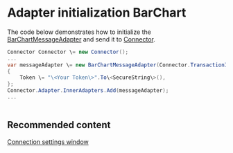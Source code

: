 # Adapter initialization BarChart

The code below demonstrates how to initialize the [BarChartMessageAdapter](../api/StockSharp.BarChart.BarChartMessageAdapter.html) and send it to [Connector](../api/StockSharp.Algo.Connector.html).

```cs
Connector Connector \= new Connector();				
...				
var messageAdapter \= new BarChartMessageAdapter(Connector.TransactionIdGenerator)
{
    Token \= "\<Your Token\>".To\<SecureString\>(),
};
Connector.Adapter.InnerAdapters.Add(messageAdapter);
...	
							
```

## Recommended content

[Connection settings window](API_UI_ConnectorWindow.md)
